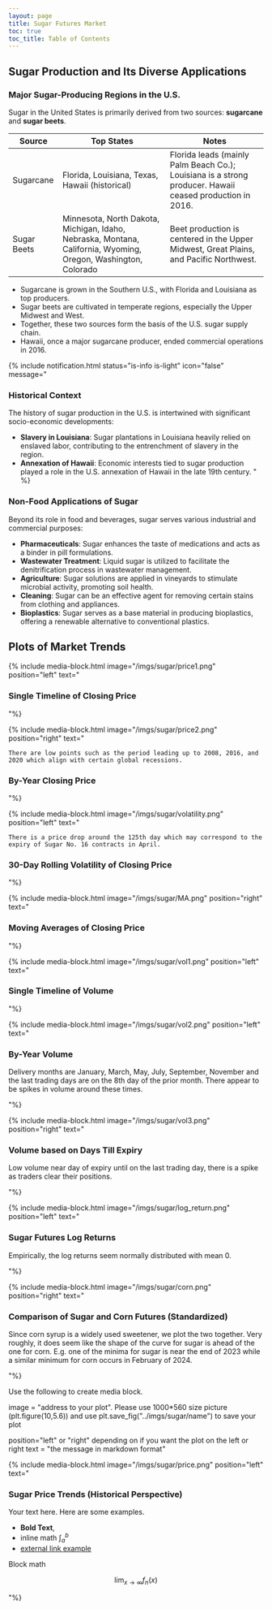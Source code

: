 ```yaml
---
layout: page
title: Sugar Futures Market
toc: true
toc_title: Table of Contents
---
```


## Sugar Production and Its Diverse Applications

### Major Sugar-Producing Regions in the U.S.

Sugar in the United States is primarily derived from two sources: **sugarcane** and **sugar beets**.

| Source      | Top States                                                                                                    | Notes                                                                                                    |
|-------------|---------------------------------------------------------------------------------------------------------------|----------------------------------------------------------------------------------------------------------|
| Sugarcane   | Florida, Louisiana, Texas, Hawaii (historical)                                                                | Florida leads (mainly Palm Beach Co.); Louisiana is a strong producer. Hawaii ceased production in 2016. | 
| Sugar Beets | Minnesota, North Dakota, Michigan, Idaho, Nebraska, Montana, California, Wyoming, Oregon, Washington, Colorado | Beet production is centered in the Upper Midwest, Great Plains, and Pacific Northwest.                   | 

- Sugarcane is grown in the Southern U.S., with Florida and Louisiana as top producers.
- Sugar beets are cultivated in temperate regions, especially the Upper Midwest and West. 
- Together, these two sources form the basis of the U.S. sugar supply chain.
- Hawaii, once a major sugarcane producer, ended commercial operations in 2016.

{% include notification.html 
status="is-info is-light"
icon="false"
message="
### Historical Context
The history of sugar production in the U.S. is intertwined with significant socio-economic developments:

- **Slavery in Louisiana**: Sugar plantations in Louisiana heavily relied on enslaved labor, contributing to the entrenchment of slavery in the region.
- **Annexation of Hawaii**: Economic interests tied to sugar production played a role in the U.S. annexation of Hawaii in the late 19th century.
" %}

### Non-Food Applications of Sugar
Beyond its role in food and beverages, sugar serves various industrial and commercial purposes:

- **Pharmaceuticals**: Sugar enhances the taste of medications and acts as a binder in pill formulations.
- **Wastewater Treatment**: Liquid sugar is utilized to facilitate the denitrification process in wastewater management.
- **Agriculture**: Sugar solutions are applied in vineyards to stimulate microbial activity, promoting soil health.
- **Cleaning**: Sugar can be an effective agent for removing certain stains from clothing and appliances.
- **Bioplastics**: Sugar serves as a base material in producing bioplastics, offering a renewable alternative to conventional plastics. 

## Plots of Market Trends

{% include media-block.html 
    image="/imgs/sugar/price1.png"
    position="left"
    text="

### Single Timeline of Closing Price

"%}

{% include media-block.html 
    image="/imgs/sugar/price2.png"
    position="right"
    text="

    There are low points such as the period leading up to 2008, 2016, and 2020 which align with certain global recessions.

### By-Year Closing Price 

"%}

{% include media-block.html 
    image="/imgs/sugar/volatility.png"
    position="left"
    text="

    There is a price drop around the 125th day which may correspond to the expiry of Sugar No. 16 contracts in April.
### 30-Day Rolling Volatility of Closing Price

"%}

{% include media-block.html 
    image="/imgs/sugar/MA.png"
    position="right"
    text="
### Moving Averages of Closing Price

"%}

{% include media-block.html 
    image="/imgs/sugar/vol1.png"
    position="left"
    text="
### Single Timeline of Volume

"%}

{% include media-block.html 
    image="/imgs/sugar/vol2.png"
    position="left"
    text="

### By-Year Volume

Delivery months are January, March, May, July, September, November and the last trading days are on the 8th day of the prior month. There appear to be spikes in volume around these times.

"%}

{% include media-block.html 
    image="/imgs/sugar/vol3.png"
    position="right"
    text="

### Volume based on Days Till Expiry

Low volume near day of expiry until on the last trading day, there is a spike as traders clear their positions.

"%}

{% include media-block.html 
    image="/imgs/sugar/log_return.png"
    position="left"
    text="
### Sugar Futures Log Returns

Empirically, the log returns seem normally distributed with mean 0.

"%}

{% include media-block.html 
    image="/imgs/sugar/corn.png"
    position="right"
    text="
### Comparison of Sugar and Corn Futures (Standardized)

Since corn syrup is a widely used sweetener, we plot the two together. Very roughly, it does seem like the shape of the curve for sugar is ahead of the one for corn. E.g. one of the minima for sugar is near the end of 2023 while a similar minimum for corn occurs in February of 2024.

"%}

Use the following to create media block. 

image = "address to your plot". Please use 1000*560 size picture (plt.figure(10,5.6)) and use plt.save_fig("../imgs/sugar/name") to save your plot

position="left" or "right" depending on if you want the plot on the left or right
text = "the message in markdown format"

{% include media-block.html 
    image="/imgs/sugar/price.png"
    position="left"
    text="
### Sugar Price Trends (Historical Perspective)
Your text here. Here are some examples. 
- **Bold Text**, 
- inline math $\int_a^b$
- [external link example](https://github.com)

Block math 

$$\lim_{x\rightarrow\infty} f_n(x)$$

"%}
